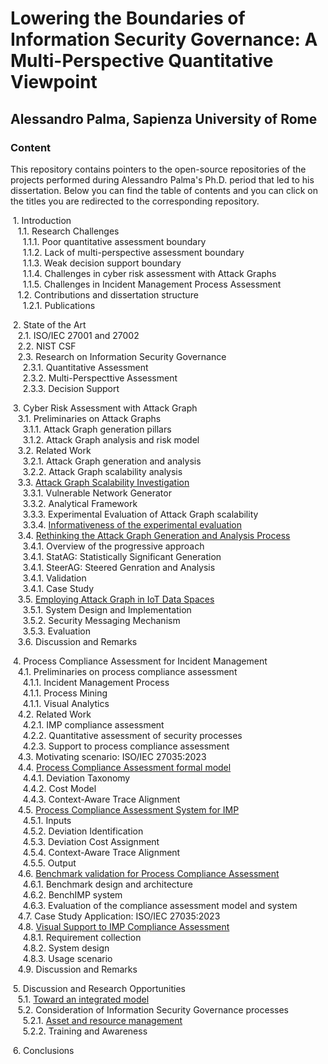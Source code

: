 # Lowering the Boundaries of Information Security Governance: A Multi-Perspective Quantitative Viewpoint

## Alessandro Palma, Sapienza University of Rome

### Content

This repository contains pointers to the open-source repositories of the projects performed during Alessandro Palma's Ph.D. period that led to his dissertation. Below you can find the table of contents and you can click on the titles you are redirected to the corresponding repository.

&nbsp;1. Introduction  
&nbsp;&nbsp;&nbsp;1.1. Research Challenges  
&nbsp;&nbsp;&nbsp;&nbsp;&nbsp;1.1.1. Poor quantitative assessment boundary  
&nbsp;&nbsp;&nbsp;&nbsp;&nbsp;1.1.2. Lack of multi-perspective assessment boundary  
&nbsp;&nbsp;&nbsp;&nbsp;&nbsp;1.1.3. Weak decision support boundary  
&nbsp;&nbsp;&nbsp;&nbsp;&nbsp;1.1.4. Challenges in cyber risk assessment with Attack Graphs  
&nbsp;&nbsp;&nbsp;&nbsp;&nbsp;1.1.5. Challenges in Incident Management Process Assessment   
&nbsp;&nbsp;&nbsp;1.2. Contributions and dissertation structure  
&nbsp;&nbsp;&nbsp;&nbsp;&nbsp;1.2.1. Publications   

&nbsp;2. State of the Art  
&nbsp;&nbsp;&nbsp;2.1. ISO/IEC 27001 and 27002  
&nbsp;&nbsp;&nbsp;2.2. NIST CSF  
&nbsp;&nbsp;&nbsp;2.3. Research on Information Security Governance  
&nbsp;&nbsp;&nbsp;&nbsp;&nbsp;2.3.1. Quantitative Assessment   
&nbsp;&nbsp;&nbsp;&nbsp;&nbsp;2.3.2. Multi-Perspecttive Assessment   
&nbsp;&nbsp;&nbsp;&nbsp;&nbsp;2.3.3. Decision Support     

&nbsp;3. Cyber Risk Assessment with Attack Graph  
&nbsp;&nbsp;&nbsp;3.1. Preliminaries on Attack Graphs    
&nbsp;&nbsp;&nbsp;&nbsp;&nbsp;3.1.1. Attack Graph generation pillars  
&nbsp;&nbsp;&nbsp;&nbsp;&nbsp;3.1.2. Attack Graph analysis and risk model    
&nbsp;&nbsp;&nbsp;3.2. Related Work    
&nbsp;&nbsp;&nbsp;&nbsp;&nbsp;3.2.1. Attack Graph generation and analysis  
&nbsp;&nbsp;&nbsp;&nbsp;&nbsp;3.2.2. Attack Graph scalability analysis    
&nbsp;&nbsp;&nbsp;3.3. [Attack Graph Scalability Investigation](https://github.com/Ale96Pa/ag_experimental_evaluation)  
&nbsp;&nbsp;&nbsp;&nbsp;&nbsp;3.3.1. Vulnerable Network Generator  
&nbsp;&nbsp;&nbsp;&nbsp;&nbsp;3.3.2. Analytical Framework    
&nbsp;&nbsp;&nbsp;&nbsp;&nbsp;3.3.3. Experimental Evaluation of Attack Graph scalability    
&nbsp;&nbsp;&nbsp;&nbsp;&nbsp;3.3.4. [Informativeness of the experimental evaluation](https://github.com/ds-square/self-protecting-ag)    
&nbsp;&nbsp;&nbsp;3.4. [Rethinking the Attack Graph Generation and Analysis Process](https://github.com/XAIber-lab/ProgressiveAttackGraph)  
&nbsp;&nbsp;&nbsp;&nbsp;&nbsp;3.4.1. Overview of the progressive approach  
&nbsp;&nbsp;&nbsp;&nbsp;&nbsp;3.4.1. StatAG: Statistically Significant Generation  
&nbsp;&nbsp;&nbsp;&nbsp;&nbsp;3.4.1. SteerAG: Steered Genration and Analysis  
&nbsp;&nbsp;&nbsp;&nbsp;&nbsp;3.4.1. Validation  
&nbsp;&nbsp;&nbsp;&nbsp;&nbsp;3.4.1. Case Study  
&nbsp;&nbsp;&nbsp;3.5. [Employing Attack Graph in IoT Data Spaces](https://github.com/Ale96Pa/ag-iot)  
&nbsp;&nbsp;&nbsp;&nbsp;&nbsp;3.5.1. System Design and Implementation  
&nbsp;&nbsp;&nbsp;&nbsp;&nbsp;3.5.2. Security Messaging Mechanism  
&nbsp;&nbsp;&nbsp;&nbsp;&nbsp;3.5.3. Evaluation  
&nbsp;&nbsp;&nbsp;3.6. Discussion and Remarks    

&nbsp;4. Process Compliance Assessment for Incident Management  
&nbsp;&nbsp;&nbsp;4.1. Preliminaries on process compliance assessment  
&nbsp;&nbsp;&nbsp;&nbsp;&nbsp;4.1.1. Incident Management Process  
&nbsp;&nbsp;&nbsp;&nbsp;&nbsp;4.1.1. Process Mining  
&nbsp;&nbsp;&nbsp;&nbsp;&nbsp;4.1.1. Visual Analytics  
&nbsp;&nbsp;&nbsp;4.2. Related Work   
&nbsp;&nbsp;&nbsp;&nbsp;&nbsp;4.2.1. IMP compliance assessment  
&nbsp;&nbsp;&nbsp;&nbsp;&nbsp;4.2.2. Quantitative assessment of security processes  
&nbsp;&nbsp;&nbsp;&nbsp;&nbsp;4.2.3. Support to process compliance assessment  
&nbsp;&nbsp;&nbsp;4.3. Motivating scenario: ISO/IEC 27035:2023   
&nbsp;&nbsp;&nbsp;4.4. [Process Compliance Assessment formal model](https://github.com/bpm-diag/PL_DEC_ALIGNER)   
&nbsp;&nbsp;&nbsp;&nbsp;&nbsp;4.4.1. Deviation Taxonomy  
&nbsp;&nbsp;&nbsp;&nbsp;&nbsp;4.4.2. Cost Model  
&nbsp;&nbsp;&nbsp;&nbsp;&nbsp;4.4.3. Context-Aware Trace Alignment  
&nbsp;&nbsp;&nbsp;4.5. [Process Compliance Assessment System for IMP](https://github.com/Ale96Pa/ComplianceAssessmentSystem)   
&nbsp;&nbsp;&nbsp;&nbsp;&nbsp;4.5.1. Inputs  
&nbsp;&nbsp;&nbsp;&nbsp;&nbsp;4.5.2. Deviation Identification  
&nbsp;&nbsp;&nbsp;&nbsp;&nbsp;4.5.3. Deviation Cost Assignment  
&nbsp;&nbsp;&nbsp;&nbsp;&nbsp;4.5.4. Context-Aware Trace Alignment  
&nbsp;&nbsp;&nbsp;&nbsp;&nbsp;4.5.5. Output  
&nbsp;&nbsp;&nbsp;4.6. [Benchmark validation for Process Compliance Assessment](https://github.com/Ale96Pa/BenchIMP)   
&nbsp;&nbsp;&nbsp;&nbsp;&nbsp;4.6.1. Benchmark design and architecture  
&nbsp;&nbsp;&nbsp;&nbsp;&nbsp;4.6.2. BenchIMP system  
&nbsp;&nbsp;&nbsp;&nbsp;&nbsp;4.6.3. Evaluation of the compliance assessment model and system  
&nbsp;&nbsp;&nbsp;4.7. Case Study Application: ISO/IEC 27035:2023   
&nbsp;&nbsp;&nbsp;4.8. [Visual Support to IMP Compliance Assessment](https://github.com/Ale96Pa/IMPAVID)   
&nbsp;&nbsp;&nbsp;&nbsp;&nbsp;4.8.1. Requirement collection  
&nbsp;&nbsp;&nbsp;&nbsp;&nbsp;4.8.2. System design  
&nbsp;&nbsp;&nbsp;&nbsp;&nbsp;4.8.3. Usage scenario  
&nbsp;&nbsp;&nbsp;4.9. Discussion and Remarks   

&nbsp;5. Discussion and Research Opportunities  
&nbsp;&nbsp;&nbsp;5.1. [Toward an integrated model](https://github.com/Ale96Pa/MultiPerspectiveRisk)  
&nbsp;&nbsp;&nbsp;5.2. Consideration of Information Security Governance processes  
&nbsp;&nbsp;&nbsp;&nbsp;&nbsp;5.2.1. [Asset and resource management](https://github.com/ds-square/monitoring_mgm)  
&nbsp;&nbsp;&nbsp;&nbsp;&nbsp;5.2.2. Training and Awareness  

&nbsp;6. Conclusions
